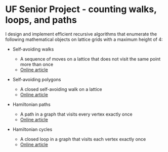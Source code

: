 # UF Senior Project - counting walks, loops, and paths

I design and implement efficient recursive algorithms that enumerate the following mathematical objects on lattice grids with a maximum height of 4:

* Self-avoiding walks
  * A sequence of moves on a lattice that does not visit the same point more than once
  * [Online article](https://en.wikipedia.org/wiki/Self-avoiding_walk)

* Self-avoiding polygons
  * A closed self-avoiding walk on a lattice
  * [Online article](https://mathworld.wolfram.com/Self-AvoidingPolygon.html#:~:text=A%20lattice%20polygon%20consisting%20of,defined%20for%20self%2Davoiding%20polygons.)
 
* Hamiltonian paths
  * A path in a graph that visits every vertex exactly once
  * [Online article](https://en.wikipedia.org/wiki/Hamiltonian_path)

* Hamiltonian cycles
  * A closed loop in a graph that visits each vertex exactly once
  * [Online article](https://en.wikipedia.org/wiki/Hamiltonian_path](https://mathworld.wolfram.com/HamiltonianCycle.html#:~:text=A%20Hamiltonian%20cycle%2C%20also%20called,to%20be%20a%20Hamiltonian%20graph.))
